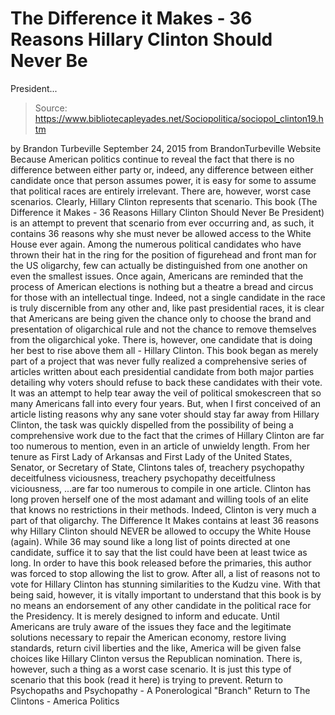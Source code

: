# The Difference it Makes - 36 Reasons Hillary Clinton Should Never Be 
President...

> Source: https://www.bibliotecapleyades.net/Sociopolitica/sociopol_clinton19.htm

by Brandon Turbeville September 24, 2015
from BrandonTurbeville Website
Because American politics continue to reveal the fact that there is no difference between either party or, indeed, any difference between either candidate once that person assumes power, it is easy for some to assume that political races are entirely irrelevant.
There are, however, worst case scenarios.
Clearly, Hillary Clinton represents that scenario. This book (The Difference it Makes - 36 Reasons Hillary Clinton Should Never Be President) is an attempt to prevent that scenario from ever occurring and, as such, it contains 36 reasons why she must never be allowed access to the White House ever again. Among the numerous political candidates who have thrown their hat in the ring for the position of figurehead and front man for the US oligarchy, few can actually be distinguished from one another on even the smallest issues.
Once again, Americans are reminded that the process of American elections is nothing but a theatre a bread and circus for those with an intellectual tinge. Indeed, not a single candidate in the race is truly discernible from any other and, like past presidential races, it is clear that Americans are being given the chance only to choose the brand and presentation of oligarchical rule and not the chance to remove themselves from the oligarchical yoke. There is, however, one candidate that is doing her best to rise above them all - Hillary Clinton. This book began as merely part of a project that was never fully realized a comprehensive series of articles written about each presidential candidate from both major parties detailing why voters should refuse to back these candidates with their vote. It was an attempt to help tear away the veil of political smokescreen that so many Americans fall into every four years.
But, when I first conceived of an article listing reasons why any sane voter should stay far away from Hillary Clinton, the task was quickly dispelled from the possibility of being a comprehensive work due to the fact that the crimes of Hillary Clinton are far too numerous to mention, even in an article of unwieldy length. From her tenure as First Lady of Arkansas and First Lady of the United States, Senator, or Secretary of State, Clintons tales of,
treachery psychopathy deceitfulness viciousness,
treachery
psychopathy
deceitfulness
viciousness,
...are far too numerous to compile in one article.
Clinton has long proven herself one of the most adamant and willing tools of an elite that knows no restrictions in their methods. Indeed, Clinton is very much a part of that oligarchy. The Difference It Makes contains at least 36 reasons why Hillary Clinton should NEVER be allowed to occupy the White House (again).
While 36 may sound like a long list of points directed at one candidate, suffice it to say that the list could have been at least twice as long. In order to have this book released before the primaries, this author was forced to stop allowing the list to grow.
After all, a list of reasons not to vote for Hillary Clinton has stunning similarities to the Kudzu vine. With that being said, however, it is vitally important to understand that this book is by no means an endorsement of any other candidate in the political race for the Presidency. It is merely designed to inform and educate.
Until Americans are truly aware of the issues they face and the legitimate solutions necessary to repair the American economy, restore living standards, return civil liberties and the like, America will be given false choices like Hillary Clinton versus the Republican nomination. There is, however, such a thing as a worst case scenario. It is just this type of scenario that this book (read it here) is trying to prevent.
Return to Psychopaths and Psychopathy - A Ponerological "Branch"
Return to The Clintons - America Politics
